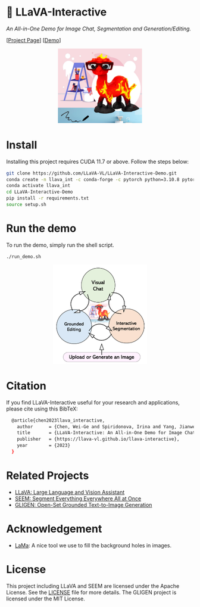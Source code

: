 
# 🌋 LLaVA-Interactive

*An All-in-One Demo for Image Chat, Segmentation and Generation/Editing.*

[[Project Page](https://llava-vl.github.io/llava-interactive/)] [[Demo](https://6dd3-20-163-117-69.ngrok-free.app/)]

<p align="center">
    <img src="https://github.com/LLaVA-VL/llava-interactive/blob/main/images/llava_interactive_logo.png" width="45%"> 
    <br>
</p>

# Install

Installing this project requires CUDA 11.7 or above. Follow the steps below: 

```bash
git clone https://github.com/LLaVA-VL/LLaVA-Interactive-Demo.git
conda create -n llava_int -c conda-forge -c pytorch python=3.10.8 pytorch=2.0.1 -y
conda activate llava_int
cd LLaVA-Interactive-Demo
pip install -r requirements.txt
source setup.sh
```

# Run the demo

To run the demo, simply run the shell script. 

```bash
./run_demo.sh
```

<p align="center">
    <img src="https://github.com/LLaVA-VL/llava-interactive/blob/main/images/llava_interactive_workflow.png" width="50%"> 
    <br>
</p>


# Citation

If you find LLaVA-Interactive useful for your research and applications, please cite using this BibTeX:
```bash
  @article{chen2023llava_interactive,
    author      = {Chen, Wei-Ge and Spiridonova, Irina and Yang, Jianwei and Gao, Jianfeng and Li, Chunyuan},
    title       = {LLaVA-Interactive: An All-in-One Demo for Image Chat, Segmentation, Generation and Editing},
    publisher   = {https://llava-vl.github.io/llava-interactive},
    year        = {2023}
  }
```
  
# Related Projects

- [LLaVA: Large Language and Vision Assistant](https://github.com/haotian-liu/LLaVA)
- [SEEM: Segment Everything Everywhere All at Once](https://github.com/UX-Decoder/Segment-Everything-Everywhere-All-At-Once)
- [GLIGEN: Open-Set Grounded Text-to-Image Generation](https://github.com/gligen/GLIGEN)

# Acknowledgement

- [LaMa](https://github.com/advimman/lama): A nice tool we use to fill the background holes in images.

# License
This project including LLaVA and SEEM are licensed under the Apache License. See the [LICENSE](LICENSE) file for more details. The GLIGEN project is licensed under the MIT License.
